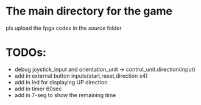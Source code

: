 # The main directory for the game 
pls upload the fpga codes in the *source* folder

# TODOs:
- debug joystick_input and orientation_unit -> control_unit.direction(input)
- add in external button inputs(start,reset,direction x4)
- add in led for displaying UP direction
- add in timer 60sec
- add in 7-seg to show the remaining time
